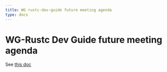 ```yaml
---
title: WG rustc-dev-guide future meeting agenda
type: docs
---
```

# WG-Rustc Dev Guide future meeting agenda

See [this doc](https://hackmd.io/s/SysIzeMRE)